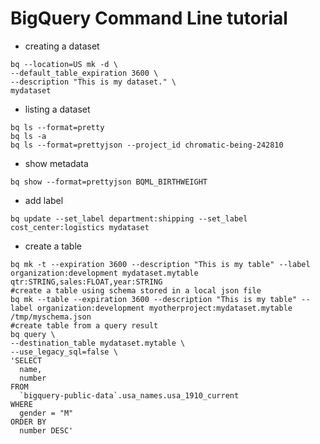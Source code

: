 # BigQuery Command Line tutorial
- creating a dataset
```
bq --location=US mk -d \
--default_table_expiration 3600 \
--description "This is my dataset." \
mydataset
```
- listing a dataset
```
bq ls --format=pretty
bq ls -a
bq ls --format=prettyjson --project_id chromatic-being-242810
```
- show metadata
```
bq show --format=prettyjson BQML_BIRTHWEIGHT
```
- add label
```
bq update --set_label department:shipping --set_label cost_center:logistics mydataset
```
- create a table
```
bq mk -t --expiration 3600 --description "This is my table" --label organization:development mydataset.mytable qtr:STRING,sales:FLOAT,year:STRING
#create a table using schema stored in a local json file
bq mk --table --expiration 3600 --description "This is my table" --label organization:development myotherproject:mydataset.mytable /tmp/myschema.json
#create table from a query result
bq query \
--destination_table mydataset.mytable \
--use_legacy_sql=false \
'SELECT
  name,
  number
FROM
  `bigquery-public-data`.usa_names.usa_1910_current
WHERE
  gender = "M"
ORDER BY
  number DESC'
  ```
  
